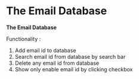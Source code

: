 # The Email Database
<b>The Email Database</b>

Functionality :
1) Add email id to database
2) Search email id from database by search bar
3) Delete any email id from database
4) Show only enable email id by clicking checkbox
